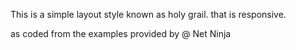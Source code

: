 This is a simple layout style known as holy grail. that is responsive. 

as coded from the examples provided by @ Net Ninja
